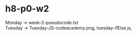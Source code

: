 # h8-p0-w2
Monday -> week-2-pseudocode.txt       
Tuesday -> Tuesday-JS-codeacademy.png, tuesday-ifElse.js, 
